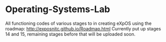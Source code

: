 # Operating-Systems-Lab
All functioning codes of various stages to in creating eXpOS using the roadmap: http://exposnitc.github.io/Roadmap.html
Currently put up stages 14 and 15, remaining stages before that will be uploaded soon.
